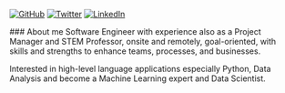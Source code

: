 <p>
	<a href="https://github.com/leocjj"><img src="https://img.shields.io/github/followers/jahirfiquitiva.svg?label=GitHub&style=social" alt="GitHub"></a>
	<a href="https://twitter.com/leocj"><img src="https://img.shields.io/twitter/follow/jahirfiquitiva?label=Twitter&style=social" alt="Twitter"></a>
	<a href="https://www.linkedin.com/in/leonardocj"><img src="https://img.shields.io/badge/LinkedIn--_.svg?style=social&logo=linkedin" alt="LinkedIn"></a>
</p>
### About me
Software Engineer with experience also as a Project Manager and STEM Professor, onsite and remotely, goal-oriented, with skills and strengths to enhance teams, processes, and businesses.

Interested in high-level language applications especially Python, Data Analysis and become a Machine Learning expert and Data Scientist.

<!--
**leocjj/leocjj** is a ✨ _special_ ✨ repository because its `README.md` (this file) appears on your GitHub profile.

Here are some ideas to get you started:

- 🔭 I’m currently working on ...
- 🌱 I’m currently learning ...
- 👯 I’m looking to collaborate on ...
- 🤔 I’m looking for help with ...
- 💬 Ask me about ...
- 📫 How to reach me: ...
- 😄 Pronouns: ...
- ⚡ Fun fact: ...
-->
